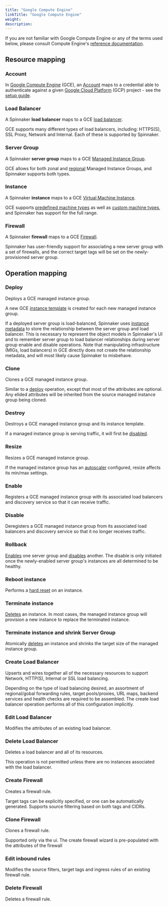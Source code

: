 ```yaml
---
title: "Google Compute Engine"
linkTitle: "Google Compute Engine"
weight: 
description:
---
```



If you are not familiar with Google Compute Engine or any of the terms used below, please consult
Compute Engine's [reference documentation](https://cloud.google.com/compute).

## Resource mapping

### Account
In [Google Compute Engine](https://cloud.google.com/compute) (GCE), an [Account](/docs/concepts/providers/#accounts)
maps to a credential able to authenticate against a given [Google Cloud Platform](https://cloud.google.com/) (GCP)
project - see the [setup guide](/docs/setup/providers/gce).

### Load Balancer
A Spinnaker **load balancer** maps to a GCE [load balancer](https://cloud.google.com/compute/docs/load-balancing/).

GCE supports many different types of load balancers, including: HTTPS(S), SSL Proxy, Network and Internal. Each of these
is supported by Spinnaker.

### Server Group
A Spinnaker **server group** maps to a GCE
[Managed Instance Group](https://cloud.google.com/compute/docs/instance-groups/creating-groups-of-managed-instances).

GCE allows for both zonal and
[regional](https://cloud.google.com/compute/docs/instance-groups/distributing-instances-with-regional-instance-groups)
Managed Instance Groups, and Spinnaker supports both types.

### Instance
A Spinnaker **instance** maps to a GCE [Virtual Machine Instance](https://cloud.google.com/compute/docs/instances/).

GCE supports [predefined machine types](https://cloud.google.com/compute/docs/machine-types#predefined_machine_types) as
well as [custom machine types](https://cloud.google.com/compute/docs/machine-types#custom_machine_types), and Spinnaker
has support for the full range.

### Firewall
A Spinnaker **firewall** maps to a GCE [Firewall](https://cloud.google.com/compute/docs/vpc/firewalls).

Spinnaker has user-friendly support for associating a new server group with a set of firewalls, and the correct
target tags will be set on the newly-provisioned server group.

## Operation mapping

### Deploy

Deploys a GCE managed instance group.

A new GCE [instance template](https://cloud.google.com/compute/docs/instance-templates) is created for each new managed
instance group.

If a deployed server group is load-balanced, Spinnaker uses [instance metadata](https://cloud.google.com/compute/docs/storing-retrieving-metadata)
to store the relationship between the server group and load balancer. This is necessary to represent the object models in Spinnaker's UI
and to remember server group to load balancer relationships during server group enable and disable operations.
Note that manipulating infrastructure (MIGs, load balancers) in GCE directly does not create the relationship metadata, and will most likely cause
Spinnaker to misbehave.

### Clone

Clones a GCE managed instance group.

Similar to a [deploy](#deploy) operation, except that most of the attributes are optional. Any elided attributes will be
inherited from the source managed instance group being cloned.

### Destroy

Destroys a GCE managed instance group and its instance template.

If a managed instance group is serving traffic, it will first be [disabled](#disable).

### Resize

Resizes a GCE managed instance group.

If the managed instance group has an [autoscaler](https://cloud.google.com/compute/docs/autoscaler/) configured, resize
affects its min/max settings.

### Enable

Registers a GCE managed instance group with its associated load balancers and discovery service so that it can receive
traffic.

### Disable

Deregisters a GCE managed instance group from its associated load balancers and discovery service so that it no longer
receives traffic.

### Rollback

[Enables](#enable) one server group and [disables](#disable) another. The disable is only initiated once the
newly-enabled server group's instances are all determined to be healthy.

### Reboot instance

Performs a [hard reset](https://cloud.google.com/compute/docs/instances/restarting-an-instance) on an instance.

### Terminate instance

[Deletes](https://cloud.google.com/compute/docs/instances/stopping-or-deleting-an-instance#delete_an_instance) an
instance. In most cases, the managed instance group will provision a new instance to replace the terminated instance.

### Terminate instance and shrink Server Group

Atomically [deletes](https://cloud.google.com/sdk/gcloud/reference/compute/instance-groups/managed/delete-instances) an
instance and shrinks the target size of the managed instance group.

### Create Load Balancer

Upserts and wires together all of the necessary resources to support Network, HTTP(S), Internal or SSL load balancing.

Depending on the type of load balancing desired, an assortment of regional/gobal forwarding rules, target pools/proxies,
URL maps, backend services and health checks are required to be assembled. The create load balancer operation performs all of this configuration implicitly.

### Edit Load Balancer

Modifies the attributes of an existing load balancer.

### Delete Load Balancer

Deletes a load balancer and all of its resources.

This operation is not permitted unless there are no instances associated with the load balancer.

### Create Firewall

Creates a firewall rule.

Target tags can be explicitly specified, or one can be automatically generated. Supports source filtering based on both
tags and CIDRs.

### Clone Firewall

Clones a firewall rule.

Supported only via the ui. The create firewall wizard is pre-populated with the attributes of the firewall

### Edit inbound rules

Modifies the source filters, target tags and ingress rules of an existing firewall rule.

### Delete Firewall

Deletes a firewall rule.

